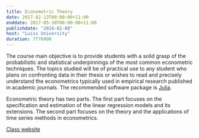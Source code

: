```yaml
---
title: Econometric Theory
date: 2017-02-13T00:00:00+11:00
enddate: 2017-05-30T00:00:00+11:00
publishdate: "2016-02-08"
host: "Luiss University"
duration: 7776000
---
```


The course main objective is to provide students with a solid grasp of the
probabilistic and statistical underpinnings of the most common econometric
techniques. The topics studied will be of practical use to any student who plans
on confronting data in their thesis or wishes to read and precisely understand
the econometrics typically used in empirical research published in academic
journals. The recommended software package is [Julia](http://www.julialang.org).

<!--more-->

Econometric theory has two parts. The first part focuses on the specification
and estimation of the linear regression models and its extensions. The second
part focuses on the theory and the applications of time series methods in
econometrics.

<span class="label  outline"><a href="http://gragusa.org/ase">Class website</a></span>
